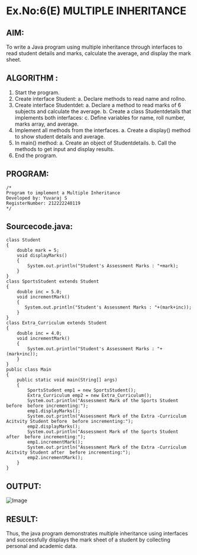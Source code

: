 # Ex.No:6(E)  MULTIPLE INHERITANCE

## AIM:
To write a Java program using multiple inheritance through interfaces to read student details and marks, calculate the average, and display the mark sheet.

## ALGORITHM :

1.	Start the program.
2.	Create interface Student:
a.	Declare methods to read name and rollno.
3.	Create interface Studentdet:
a.	Declare a method to read marks of 6 subjects and calculate the average.
b.	Create a class Studentdetails that implements both interfaces:
c.	Define variables for name, roll number, marks array, and average.
4.	Implement all methods from the interfaces.
a.	Create a display() method to show student details and average.
5.	In main() method:
a.	Create an object of Studentdetails.
b.	Call the methods to get input and display results.
6.	End the program.


## PROGRAM:
 ```
/*
Program to implement a Multiple Inheritance
Developed by: Yuvaraj S
RegisterNumber: 212222240119
*/
```

## Sourcecode.java:

```
class Student
{
    double mark = 5;
    void displayMarks()
    {
        System.out.println("Student's Assessment Marks : "+mark);
    }
}
class SportsStudent extends Student
{
    double inc = 5.0;
    void incrementMark()
    {
       System.out.println("Student's Assessment Marks : "+(mark+inc));
    }
}
class Extra_Curriculum extends Student
{
    double inc = 4.0;
    void incrementMark()
    {
        System.out.println("Student's Assessment Marks : "+(mark+inc));
    }
}
public class Main
{
    public static void main(String[] args)
    {
        SportsStudent emp1 = new SportsStudent();
        Extra_Curriculum emp2 = new Extra_Curriculum();
        System.out.println("Assessment Mark of the Sports Student before  before incrementing:");
        emp1.displayMarks();
        System.out.println("Assessment Mark of the Extra -Curriculum Acitvity Student before  before incrementing:");
        emp2.displayMarks();
        System.out.println("Assessment Mark of the Sports Student after  before incrementing:");
        emp1.incrementMark();
        System.out.println("Assessment Mark of the Extra -Curriculum Acitvity Student after  before incrementing:");
        emp2.incrementMark();
    }
}
```





## OUTPUT:

![Image](https://github.com/user-attachments/assets/47830484-c9ec-4d81-90d9-25b4ba31733e)

## RESULT:

Thus, the java program demonstrates multiple inheritance using interfaces and successfully displays the mark sheet of a student by collecting personal and academic data. 
